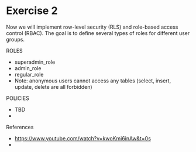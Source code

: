 # Exercise 2

Now we will implement row-level security (RLS) and role-based access control (RBAC). The goal is to define several types of roles for different user groups.

ROLES

- superadmin_role
- admin_role
- regular_role
- Note: anonymous users cannot access any tables (select, insert, update, delete are all forbidden)

POLICIES

- TBD
- 



References

- https://www.youtube.com/watch?v=kwoKmi6inAw&t=0s
- 
